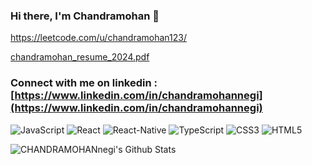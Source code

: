 
### Hi there, I'm Chandramohan 👋
https://leetcode.com/u/chandramohan123/

 [chandramohan_resume_2024.pdf](https://github.com/CHANDRAMOHANnegi/Chandramohannegi/files/13849776/chandramohan_resume_2024.pdf) 

 [linkedin]: (https://www.linkedin.com/in/chandramohannegi/) 

### Connect with me on linkedin : [https://www.linkedin.com/in/chandramohannegi](https://www.linkedin.com/in/chandramohannegi)

![JavaScript](https://img.shields.io/badge/javascript-%23323330.svg?style=for-the-badge&logo=javascript&logoColor=%23F7DF1E) ![React](https://img.shields.io/badge/react-%2320232a.svg?style=for-the-badge&logo=react&logoColor=%2361DAFB) ![React-Native](https://img.shields.io/badge/React_Native-20232A?style=for-the-badge&logo=react&logoColor=61DAFB) ![TypeScript](https://img.shields.io/badge/typescript-%23007ACC.svg?style=for-the-badge&logo=typescript&logoColor=white) ![CSS3](https://img.shields.io/badge/css3-%231572B6.svg?style=for-the-badge&logo=css3&logoColor=white) ![HTML5](https://img.shields.io/badge/html5-%23E34F26.svg?style=for-the-badge&logo=html5&logoColor=white) 

<img align="left" alt="CHANDRAMOHANnegi's Github Stats" src="https://github-readme-stats.vercel.app/api?username=CHANDRAMOHANnegi&show_icons=true&hide_border=true" />

 

